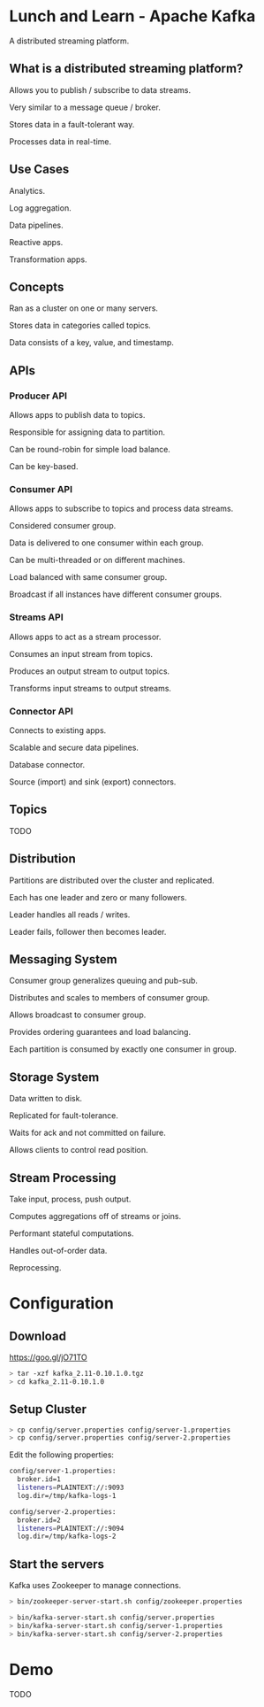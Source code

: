 # Lunch and Learn - Apache Kafka
A distributed streaming platform.

## What is a distributed streaming platform?
Allows you to publish / subscribe to data streams.

Very similar to a message queue / broker.

Stores data in a fault-tolerant way.

Processes data in real-time.

## Use Cases
Analytics.

Log aggregation.

Data pipelines.

Reactive apps.

Transformation apps.

## Concepts
Ran as a cluster on one or many servers.

Stores data in categories called topics.

Data consists of a key, value, and timestamp.

## APIs

### Producer API
Allows apps to publish data to topics.

Responsible for assigning data to partition.

Can be round-robin for simple load balance.

Can be key-based.

### Consumer API
Allows apps to subscribe to topics and process data streams.

Considered consumer group.

Data is delivered to one consumer within each group.

Can be multi-threaded or on different machines.

Load balanced with same consumer group.

Broadcast if all instances have different consumer groups.

### Streams API
Allows apps to act as a stream processor.

Consumes an input stream from topics.

Produces an output stream to output topics.

Transforms input streams to output streams.

### Connector API
Connects to existing apps.

Scalable and secure data pipelines.

Database connector.

Source (import) and sink (export) connectors.

## Topics
TODO

## Distribution
Partitions are distributed over the cluster and replicated.

Each has one leader and zero or many followers.

Leader handles all reads / writes.

Leader fails, follower then becomes leader.

## Messaging System
Consumer group generalizes queuing and pub-sub.

Distributes and scales to members of consumer group.

Allows broadcast to consumer group.

Provides ordering guarantees and load balancing.

Each partition is consumed by exactly one consumer in group.

## Storage System
Data written to disk.

Replicated for fault-tolerance.

Waits for ack and not committed on failure.

Allows clients to control read position.

## Stream Processing
Take input, process, push output.

Computes aggregations off of streams or joins.

Performant stateful computations.

Handles out-of-order data.

Reprocessing.

# Configuration

## Download
https://goo.gl/jO71TO

```bash
> tar -xzf kafka_2.11-0.10.1.0.tgz
> cd kafka_2.11-0.10.1.0
```

## Setup Cluster

```bash
> cp config/server.properties config/server-1.properties
> cp config/server.properties config/server-2.properties
```

Edit the following properties:

```bash
config/server-1.properties:
  broker.id=1
  listeners=PLAINTEXT://:9093
  log.dir=/tmp/kafka-logs-1

config/server-2.properties:
  broker.id=2
  listeners=PLAINTEXT://:9094
  log.dir=/tmp/kafka-logs-2
```

## Start the servers
Kafka uses Zookeeper to manage connections.

```bash
> bin/zookeeper-server-start.sh config/zookeeper.properties

> bin/kafka-server-start.sh config/server.properties
> bin/kafka-server-start.sh config/server-1.properties 
> bin/kafka-server-start.sh config/server-2.properties 
```

# Demo
TODO

